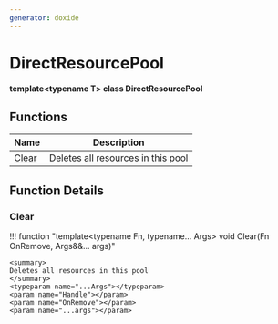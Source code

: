 ```yaml
---
generator: doxide
---
```



# DirectResourcePool

**template&lt;typename T&gt; class DirectResourcePool**



## Functions

| Name | Description |
| ---- | ----------- |
| [Clear](#Clear) | <summary> Deletes all resources in this pool </summary> <typeparam name="...Args"></typeparam> <param name="Handle"></param> <param name="OnRemove"></param> <param name="...args"></param>  |

## Function Details

### Clear<a name="Clear"></a>
!!! function "template&lt;typename Fn, typename... Args&gt; void Clear(Fn OnRemove, Args&amp;&amp;... args)"

    <summary>
    Deletes all resources in this pool
    </summary>
    <typeparam name="...Args"></typeparam>
    <param name="Handle"></param>
    <param name="OnRemove"></param>
    <param name="...args"></param>
    

